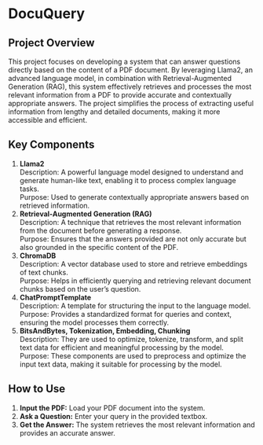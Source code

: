 # DocuQuery
## Project Overview
This project focuses on developing a system that can answer questions directly based on the content of a PDF document. By leveraging Llama2, an advanced language model, in combination with Retrieval-Augmented Generation (RAG), this system effectively retrieves and processes the most relevant information from a PDF to provide accurate and contextually appropriate answers. The project simplifies the process of extracting useful information from lengthy and detailed documents, making it more accessible and efficient.

## Key Components
1. **Llama2**   
Description: A powerful language model designed to understand and generate human-like text, enabling it to process complex language tasks.  
Purpose: Used to generate contextually appropriate answers based on retrieved information.
2. **Retrieval-Augmented Generation (RAG)**  
Description: A technique that retrieves the most relevant information from the document before generating a response.  
Purpose: Ensures that the answers provided are not only accurate but also grounded in the specific content of the PDF.
3. **ChromaDB**  
Description: A vector database used to store and retrieve embeddings of text chunks.  
Purpose: Helps in efficiently querying and retrieving relevant document chunks based on the user’s question.
4. **ChatPromptTemplate**   
Description: A template for structuring the input to the language model.  
Purpose: Provides a standardized format for queries and context, ensuring the model processes them correctly.
5. **BitsAndBytes, Tokenization, Embedding, Chunking**  
Description: They are used to optimize, tokenize, transform, and split text data for efficient and meaningful processing by the model.  
Purpose: These components are used to preprocess and optimize the input text data, making it suitable for processing by the model.

## How to Use  
1. **Input the PDF:** Load your PDF document into the system.
2. **Ask a Question:** Enter your query in the provided textbox.
3. **Get the Answer:** The system retrieves the most relevant information and provides an accurate answer.
